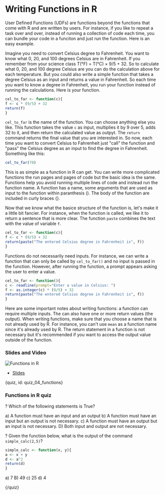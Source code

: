 # Writing Functions in R

User Defined Functions (UDFs) are functions beyond the functions that come with R and are written by users. For instance, if you like to repeat a task over and over, instead of running a collection of code each time, you can bundle your code in a funciton and just run the function. Here is an easy example. 

Imagine you need to convert Celsius degree to Fahrenheit. You want to know what 0, 20, and 100 degrees Celsius are in Fahrenheit. If you remember from your science class T(°F) = T(°C) × 9/5 + 32. So to calculate what 0, 20, and 100 degree Celsius are you can do the calculation above for each temperature. But you could also write a simple function that takes a degree Celsius as an input and returns a value in Fahrenheit. So each time you want to know a degree in Fahrenheit, you run your function instead of running the calculations. Here is your function.

```r
cel_to_far <- function(c){
f <- c * (9/5) + 32
return(f)
}
```

`cel_to_far` is the name of the function. You can choose anything else you like. This function takes the value `c` as input, multiplies it by 9 over 5, adds 32 to it, and then return the calculated value as outpyt. The `return` command returns the final value that you are interested in. So now, each time you want to convert Celsius to Fahrenheit just "call" the function and "pass" the Celsius degree as an input to find the degree in Fahrenheit. Something like this:

```r
cel_to_far(70)
```

This is as simple as a function in R can get. You can write more complicated functions the run pages and pages of code but the basic idea is the same. Functions help you avoid running multiple lines of code and instead run the function name. A function has a name, some arguments that are used as input to the function within paranthesis (). The body of the function are included in curly braces {}. 

Now that we know what the basice structure of the function is, let's make it a little bit fancier. For instance, when the function is called, we like it to return a sentence that is more clear. The function `paste` combines the text with the value of variable `f`.

```r
cel_to_far <- function(c){
f <- c * (9/5) + 32
return(paste("The entered Celsius degree in Fahrenheit is", f))
}
```


Functions do not necessarily need inputs. For instance, we can write a function that can only be called by `cel_to_far()` and no input is passed in the function. However, after running the function, a prompt appears asking the user to enter a value.

```r
cel_to_far <- function(){
c <- readline(prompt="Enter a value in Celsius: ")
f <- as.integer(c) * (9/5) + 32
return(paste("The entered Celsius degree in Fahrenheit is", f))
}
```

Here are some important notes about writing functions: a function can require multiple inputs. The can also have one or more return values (the output). When writing functions, make sure that you choose a name that is not already used by R. For instance, you can't use `mean` as a function name since it's already used by R. The return statement in a function is not necessary but it's recommended if you want to access the output value outside of the function. 


### Slides and Video

![Functions in R]()

* [Slides](https://docs.google.com/presentation/d/1Q7pkb4lM8M8MRQzxCCfhXx8ddEi9XeaKSKT82OJAZX8/edit?usp=sharing)


{quiz, id: quiz_04_functions}

### Functions in R quiz

? Which of the following statements is True?

a) A function must have an input and an output
b) A function must have an input but an output is not necessary.
c) A function must have an output but an input is not necessary.
D) Both input and output are not necessary.

? Given the function below, what is the output of the command `simple_calc(2,5)`?

```r
simple_calc <- function(x, y){
a <- x + y
d <- a^2
return(d)
}
```

a) 7
B) 49
c) 25
d) 4

{/quiz}


